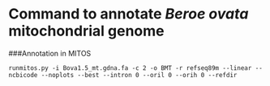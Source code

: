 # Command to annotate _Beroe ovata_ mitochondrial genome

###Annotation in MITOS
```
runmitos.py -i Bova1.5_mt.gdna.fa -c 2 -o BMT -r refseq89m --linear --ncbicode --noplots --best --intron 0 --oril 0 --orih 0 --refdir
```

